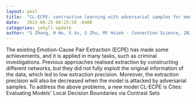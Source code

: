 ```yaml
---
layout: post
title:  "CL-ECPE: contrastive learning with adversarial samples for emotion-cause pair extraction"
date:   2022-06-25 08:25:58 -0400
categories: jekyll update
author: "S Zhang, H Wu, X Xu, G Zhu, MY Hsieh - Connection Science, 2022"
---
```

The existing Emotion-Cause Pair Extraction (ECPE) has made some achievements, and it is applied in many tasks, such as criminal investigations. Previous approaches realised extraction by constructing different networks, but they did not fully exploit the original information of the data, which led to low extraction precision. Moreover, the extraction precision will also be decreased when the model is attacked by adversarial samples. To address the above problems, a new model CL-ECPE is 
Cites: Evaluating Models' Local Decision Boundaries via Contrast Sets